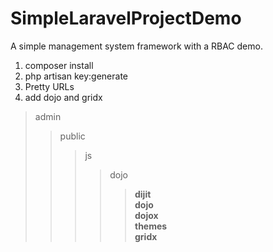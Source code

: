 # SimpleLaravelProjectDemo
A simple management system framework with a RBAC demo.

1. composer install
2. php artisan key:generate
3. Pretty URLs
4. add dojo and gridx
>admin
>>public
>>>js
>>>>dojo
>>>>>**dijit**  
>>>>>**dojo**  
>>>>>**dojox**  
>>>>>**themes**  
>>>>>**gridx**  